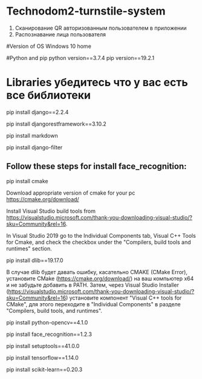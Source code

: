 # Technodom2-turnstile-system
1. Сканирование QR авторизованным пользователем в приложении 
2. Распознавание лица пользователя

#Version of OS Windows 10 home

#Python and pip
 python version==3.7.4
 pip version==19.2.1

# Libraries убедитесь что у вас есть все библиотеки
pip install django==2.2.4

pip install djangorestframework==3.10.2

pip install markdown

pip install django-filter  

## Follow these steps for install face_recognition:

pip install cmake

Download appropriate version of cmake for your pc https://cmake.org/download/

Install Visual Studio build tools from https://visualstudio.microsoft.com/thank-you-downloading-visual-studio/?sku=Community&rel=16.

In Visual Studio 2019 go to the Individual Components tab, Visual C++ Tools for Cmake, and check the checkbox under the "Compilers, build tools and runtimes" section.

pip install dlib==19.17.0 

В случае dlib будет давать ошибку, касательно CMAKE (CMake Error), установите CMake (https://cmake.org/download/) на ваш компьютер х64 и не забудьте добавить в PATH. Затем,  через Visual Studio Installer (https://visualstudio.microsoft.com/thank-you-downloading-visual-studio/?sku=Community&rel=16) установите компонент "Visual C++ tools for CMake", для этого переходите в "Individual Components" в разделе "Compilers, build tools, and runtimes".

pip install python-opencv==4.1.0

pip install face_recognition==1.2.3

pip install setuptools==41.0.0

pip install tensorflow==1.14.0

pip install scikit-learn==0.20.3
